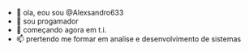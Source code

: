 - 👋 ola, eou sou @Alexsandro633
- 👀 sou progamador
- 🌱 começando agora em t.i.
- 📫 prertendo me formar em analise e desenvolvimento de sistemas

<!---
Alexsandro633/Alexsandro633 is a ✨ special ✨ repository because its `README.md` (this file) appears on your GitHub profile.
You can click the Preview link to take a look at your changes.
--->
